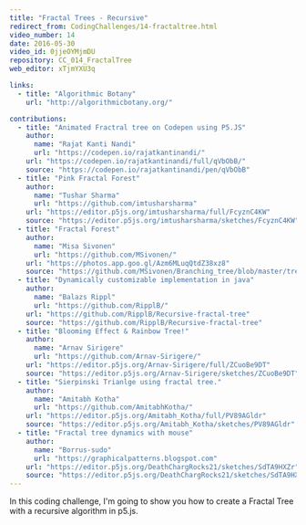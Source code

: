 ```yaml
---
title: "Fractal Trees - Recursive"
redirect_from: CodingChallenges/14-fractaltree.html
video_number: 14
date: 2016-05-30
video_id: 0jjeOYMjmDU
repository: CC_014_FractalTree
web_editor: xTjmYXU3q

links:
  - title: "Algorithmic Botany"
    url: "http://algorithmicbotany.org/"

contributions:
  - title: "Animated Fractral tree on Codepen using P5.JS"
    author:
      name: "Rajat Kanti Nandi"
      url: "https://codepen.io/rajatkantinandi/"
    url: "https://codepen.io/rajatkantinandi/full/qVbObB/"
    source: "https://codepen.io/rajatkantinandi/pen/qVbObB"
  - title: "Pink Fractal Forest"
    author:
      name: "Tushar Sharma"
      url: "https://github.com/imtusharsharma"
    url: "https://editor.p5js.org/imtusharsharma/full/FcyznC4KW"
    source: "https://editor.p5js.org/imtusharsharma/sketches/FcyznC4KW"
  - title: "Fractal Forest"
    author:
      name: "Misa Sivonen"
      url: "https://github.com/MSivonen/"
    url: "https://photos.app.goo.gl/Azm6MLuqQtdZ38xz8"
    source: "https://github.com/MSivonen/Branching_tree/blob/master/tree.pde"
  - title: "Dynamically customizable implementation in java"
    author:
      name: "Balazs Rippl"
      url: "https://github.com/RipplB/"
    url: "https://github.com/RipplB/Recursive-fractal-tree"
    source: "https://github.com/RipplB/Recursive-fractal-tree"
  - title: "Blooming Effect & Rainbow Tree!"
    author:
      name: "Arnav Sirigere"
      url: "https://github.com/Arnav-Sirigere/"
    url: "https://editor.p5js.org/Arnav-Sirigere/full/ZCuoBe9DT"
    source: "https://editor.p5js.org/Arnav-Sirigere/sketches/ZCuoBe9DT"
  - title: "Sierpinski Trianlge using fractal tree."
    author:
      name: "Amitabh Kotha"
      url: "https://github.com/AmitabhKotha/"
    url: "https://editor.p5js.org/Amitabh_Kotha/full/PV89AGldr"
    source: "https://editor.p5js.org/Amitabh_Kotha/sketches/PV89AGldr"
  - title: "Fractal tree dynamics with mouse"
    author:
      name: "Borrus-sudo"
      url: "https://graphicalpatterns.blogspot.com"
    url: "https://editor.p5js.org/DeathChargRocks21/sketches/SdTA9HXZr"
    source: "https://editor.p5js.org/DeathChargRocks21/sketches/SdTA9HXZr"
---
```

In this coding challenge, I'm going to show you how to create a Fractal Tree with a recursive algorithm in p5.js.

